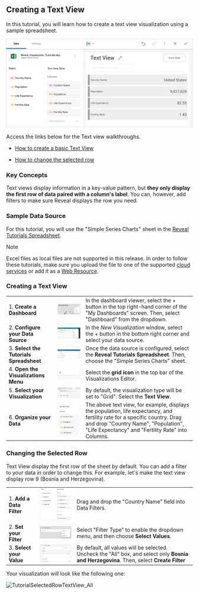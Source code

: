 ## Creating a Text View

In this tutorial, you will learn how to create a text view visualization
using a sample spreadsheet.

![TextViewSample\_All](images/TextViewSample_All.png)

Access the links below for the Text view walkthroughs.

  - [How to create a basic Text View](#creating-text-view)

  - [How to change the selected row](#changing-selected-row)

### Key Concepts

Text views display information in a key-value pattern, but **they only
display the first row of data paired with a column's label**. You can,
however, add filters to make sure Reveal displays the row you need.

### Sample Data Source

For this tutorial, you will use the "Simple Series Charts" sheet in the
[Reveal Tutorials Spreadsheet](http://download.infragistics.com/reportplus/help/samples/Reveal_Visualization_Tutorials.xlsx).

>[!NOTE]
>Excel files as local files are not supported in this release. In order to follow these tutorials, make sure you upload the file to one of the supported [cloud services](data-sources.md) or add it as a [Web Resource](Web-Resource.md).

<a name='creating-text-view'></a>
### Creating a Text View

|                                          |                                                                                                                   |                                                                                                                                                                                                                         |
| ---------------------------------------- | ----------------------------------------------------------------------------------------------------------------- | ----------------------------------------------------------------------------------------------------------------------------------------------------------------------------------------------------------------------- |
| 1\. **Create a Dashboard**               | ![Tutorials-Create-New-Dashboard](images/Tutorials-Create-New-Dashboard.png)                                      | In the dashboard viewer, select the + button in the top right-hand corner of the "My Dashboards" screen. Then, select "Dashboard" from the dropdown.                                                                    |
| 2\. **Configure your Data Source**       | ![Tutorials-Select-Data-Source](images/Tutorials-Select-Data-Source.png)                                          | In the *New Visualization* window, select the + button in the bottom right corner and select your data source.                                                                                                          |
| 3\. **Select the Tutorials Spreadsheet** | ![Tutorials-Select-Simple-Series-Charts-Spreadshee](images/Tutorials-Select-Simple-Series-Charts-Spreadsheet.png) | Once the data source is configured, select the **Reveal Tutorials Spreadsheet**. Then, choose the "Simple Series Charts" sheet.                                                                                         |
| 4\. **Open the Visualizations Menu**     | ![Tutorials-Select-Change-Visualization](images/Tutorials-Select-Change-Visualization.png)                        | Select the **grid icon** in the top bar of the Visualizations Editor.                                                                                                                                                   |
| 5\. **Select your Visualization**        | ![Tutorials-Charts-Select-Text-View](images/Tutorials-Charts-Select-Text-View.png)                                | By default, the visualization type will be set to "Grid". Select the **Text View**.                                                                                                                                     |
| 6\. **Organize your Data**               | ![Tutorials-TextView-Organizing-Data](images/Tutorials-TextView-Organizing-Data.png)                              | The above text view, for example, displays the population, life expectancy, and fertility rate for a specific country. Drag and drop "Country Name", "Population", "Life Expectancy" and "Fertility Rate" into Columns. |

<a name='changing-selected-row'></a>
### Changing the Selected Row

Text View display the first row of the sheet by default. You can add a
filter to your data in order to change this. For example, let's make the
text view display row 9 (Bosnia and Herzegovina).

|                           |                                                                       |                                                                                                                                            |
| ------------------------- | --------------------------------------------------------------------- | ------------------------------------------------------------------------------------------------------------------------------------------ |
| 1\. **Add a Data Filter** | ![SelectFieldTextView\_All](images/SelectFieldTextView_All.png)       | Drag and drop the "Country Name" field into Data Filters.                                                                                  |
| 2\. **Set your Filter**   | ![SelectedValuesTextView\_All](images/SelectedValuesTextView_All.png) | Select "Filter Type" to enable the dropdown menu, and then choose **Select Values**.                                                       |
| 3\. **Select your Value** | ![SelectValueTextView2\_All](images/SelectValueTextView2_All.png)     | By default, all values will be selected. Uncheck the "All" box, and select only **Bosnia and Herzegovina**. Then, select **Create Filter** |

Your visualization will look like the following one:

![TutorialSelectedRowTextView\_All](images/TutorialSelectedRowTextView_All.png)
